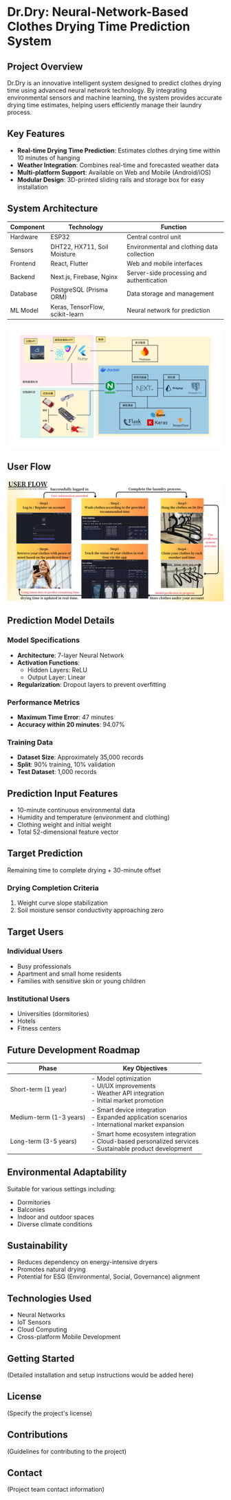 # Dr.Dry: Neural-Network-Based Clothes Drying Time Prediction System

## Project Overview

Dr.Dry is an innovative intelligent system designed to predict clothes drying time using advanced neural network technology. By integrating environmental sensors and machine learning, the system provides accurate drying time estimates, helping users efficiently manage their laundry process.

## Key Features

- **Real-time Drying Time Prediction**: Estimates clothes drying time within 10 minutes of hanging
- **Weather Integration**: Combines real-time and forecasted weather data
- **Multi-platform Support**: Available on Web and Mobile (Android/iOS)
- **Modular Design**: 3D-printed sliding rails and storage box for easy installation

## System Architecture

| Component | Technology | Function |
|-----------|------------|----------|
| Hardware | ESP32 | Central control unit |
| Sensors | DHT22, HX711, Soil Moisture | Environmental and clothing data collection |
| Frontend | React, Flutter | Web and mobile interfaces |
| Backend | Next.js, Firebase, Nginx | Server-side processing and authentication |
| Database | PostgreSQL (Prisma ORM) | Data storage and management |
| ML Model | Keras, TensorFlow, scikit-learn | Neural network for prediction |
![System Architecture](src\專題架構圖.png)

## User Flow
![UserFlow](src\userFlow.png)

## Prediction Model Details

### Model Specifications
- **Architecture**: 7-layer Neural Network
- **Activation Functions**: 
  - Hidden Layers: ReLU
  - Output Layer: Linear
- **Regularization**: Dropout layers to prevent overfitting

### Performance Metrics
- **Maximum Time Error**: 47 minutes
- **Accuracy within 20 minutes**: 94.07%

### Training Data
- **Dataset Size**: Approximately 35,000 records
- **Split**: 90% training, 10% validation
- **Test Dataset**: 1,000 records

## Prediction Input Features
- 10-minute continuous environmental data
- Humidity and temperature (environment and clothing)
- Clothing weight and initial weight
- Total 52-dimensional feature vector

## Target Prediction
Remaining time to complete drying + 30-minute offset

### Drying Completion Criteria
1. Weight curve slope stabilization
2. Soil moisture sensor conductivity approaching zero

## Target Users

### Individual Users
- Busy professionals
- Apartment and small home residents
- Families with sensitive skin or young children

### Institutional Users
- Universities (dormitories)
- Hotels
- Fitness centers

## Future Development Roadmap

| Phase | Key Objectives |
|-------|----------------|
| Short-term (1 year) | - Model optimization <br> - UI/UX improvements <br> - Weather API integration <br> - Initial market promotion |
| Medium-term (1-3 years) | - Smart device integration <br> - Expanded application scenarios <br> - International market expansion |
| Long-term (3-5 years) | - Smart home ecosystem integration <br> - Cloud-based personalized services <br> - Sustainable product development |

## Environmental Adaptability
Suitable for various settings including:
- Dormitories
- Balconies
- Indoor and outdoor spaces
- Diverse climate conditions

## Sustainability
- Reduces dependency on energy-intensive dryers
- Promotes natural drying
- Potential for ESG (Environmental, Social, Governance) alignment

## Technologies Used
- Neural Networks
- IoT Sensors
- Cloud Computing
- Cross-platform Mobile Development

## Getting Started
(Detailed installation and setup instructions would be added here)

## License
(Specify the project's license)

## Contributions
(Guidelines for contributing to the project)

## Contact
(Project team contact information)
